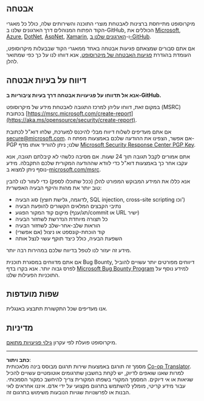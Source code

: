 <!--
CO_OP_TRANSLATOR_METADATA:
{
  "original_hash": "a583f49d359c7ebba61433e4dfcd05a9",
  "translation_date": "2025-08-28T19:13:42+00:00",
  "source_file": "SECURITY.md",
  "language_code": "he"
}
-->
## אבטחה

מיקרוסופט מתייחסת ברצינות לאבטחת מוצרי התוכנה והשירותים שלה, כולל כל מאגרי הקוד הפתוח המנוהלים דרך הארגונים שלנו ב-GitHub, הכוללים את [Microsoft](https://github.com/Microsoft), [Azure](https://github.com/Azure), [DotNet](https://github.com/dotnet), [AspNet](https://github.com/aspnet), [Xamarin](https://github.com/xamarin), ו-[הארגונים שלנו ב-GitHub](https://opensource.microsoft.com/).

אם אתם סבורים שמצאתם פגיעות אבטחה באחד ממאגרי הקוד שבבעלות מיקרוסופט, העומדת בהגדרת [פגיעות האבטחה של מיקרוסופט](https://aka.ms/opensource/security/definition), אנא דווחו לנו על כך כפי שמתואר להלן.

## דיווח על בעיות אבטחה

**אנא אל תדווחו על פגיעויות אבטחה דרך בעיות ציבוריות ב-GitHub.**

במקום זאת, דווחו עליהן למרכז התגובה לאבטחת מידע של מיקרוסופט (MSRC) בכתובת [https://msrc.microsoft.com/create-report](https://aka.ms/opensource/security/create-report).

אם אתם מעדיפים לשלוח דיווח מבלי להיכנס למערכת, שלחו דוא"ל לכתובת [secure@microsoft.com](mailto:secure@microsoft.com). אם אפשר, הצפינו את ההודעה שלכם באמצעות מפתח ה-PGP שלנו; ניתן להוריד אותו מדף [Microsoft Security Response Center PGP Key](https://aka.ms/opensource/security/pgpkey).

אתם אמורים לקבל תגובה תוך 24 שעות. אם מסיבה כלשהי לא קיבלתם תגובה, אנא עקבו אחר כך באמצעות דוא"ל כדי לוודא שההודעה המקורית שלכם התקבלה. מידע נוסף ניתן למצוא ב-[microsoft.com/msrc](https://aka.ms/opensource/security/msrc).

אנא כללו את המידע המבוקש המפורט להלן (ככל שתוכלו לספק) כדי לעזור לנו להבין טוב יותר את מהות והיקף הבעיה האפשרית:

  * סוג הבעיה (לדוגמה, גלישת חוצץ, SQL injection, cross-site scripting וכו')
  * נתיבי הקבצים המלאים הקשורים להופעת הבעיה
  * מיקום קוד המקור הפגוע (תג/ענף/commit או URL ישיר)
  * כל תצורה מיוחדת הנדרשת לשחזור הבעיה
  * הוראות שלב-אחר-שלב לשחזור הבעיה
  * קוד הוכחת-קונספט או ניצול (אם אפשרי)
  * השפעת הבעיה, כולל כיצד תוקף עשוי לנצל אותה

מידע זה יעזור לנו לטפל בדיווח שלכם במהירות רבה יותר.

אם אתם מדווחים במסגרת תוכנית Bug Bounty, דיווחים מפורטים יותר עשויים להוביל לפרס גבוה יותר. אנא בקרו בדף [Microsoft Bug Bounty Program](https://aka.ms/opensource/security/bounty) למידע נוסף על התוכניות הפעילות שלנו.

## שפות מועדפות

אנו מעדיפים שכל התקשורת תתבצע באנגלית.

## מדיניות

מיקרוסופט פועלת לפי עקרון [גילוי פגיעויות מתואם](https://aka.ms/opensource/security/cvd).

---

**כתב ויתור**:  
מסמך זה תורגם באמצעות שירות תרגום מבוסס בינה מלאכותית [Co-op Translator](https://github.com/Azure/co-op-translator). למרות שאנו שואפים לדיוק, יש לקחת בחשבון שתרגומים אוטומטיים עשויים להכיל שגיאות או אי דיוקים. המסמך המקורי בשפתו המקורית צריך להיחשב כמקור הסמכותי. עבור מידע קריטי, מומלץ להשתמש בתרגום מקצועי על ידי אדם. איננו אחראים לאי הבנות או לפרשנויות שגויות הנובעות משימוש בתרגום זה.